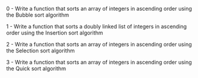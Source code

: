 0 - Write a function that sorts an array of integers in ascending order using the Bubble sort algorithm

1 - Write a function that sorts a doubly linked list of integers in ascending order using the Insertion sort algorithm

2 - Write a function that sorts an array of integers in ascending order using the Selection sort algorithm

3 - Write a function that sorts an array of integers in ascending order using the Quick sort algorithm
